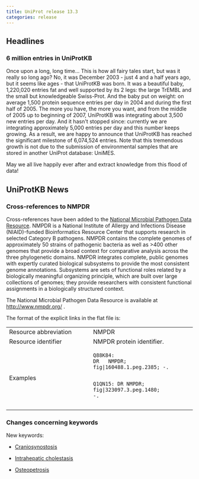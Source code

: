 ```yaml
---
title: UniProt release 13.3
categories: release
---
```


## Headlines

### 6 million entries in UniProtKB

Once upon a long, long time... This is how all fairy tales start, but was it really so long ago? No, it was December 2003 - just 4 and a half years ago, but it seems like ages - that UniProtKB was born. It was a beautiful baby, 1,220,020 entries fat and well supported by its 2 legs: the large TrEMBL and the small but knowledgeable Swiss-Prot. And the baby put on weight: on average 1,500 protein sequence entries per day in 2004 and during the first half of 2005. The more you have, the more you want, and from the middle of 2005 up to beginning of 2007, UniProtKB was integrating about 3,500 new entries per day. And it hasn't stopped since: currently we are integrating approximately 5,000 entries per day and this number keeps growing. As a result, we are happy to announce that UniProtKB has reached the significant milestone of 6,074,524 entries. Note that this tremendous growth is not due to the submission of environmental samples that are stored in another UniProt database: UniMES.

May we all live happily ever after and extract knowledge from this flood of data!

## UniProtKB News

### Cross-references to NMPDR

Cross-references have been added to the [National Microbial Pathogen Data Resource](http://www.nmpdr.org/). NMPDR is a National Institute of Allergy and Infections Disease (NIAID)-funded Bioinformatics Resource Center that supports research in selected Category B pathogens. NMPDR contains the complete genomes of approximately 50 strains of pathogenic bacteria as well as &gt;400 other genomes that provide a broad context for comparative analysis across the three phylogenetic domains. NMPDR integrates complete, public genomes with expertly curated biological subsystems to provide the most consistent genome annotations. Subsystems are sets of functional roles related by a biologically meaningful organizing principle, which are built over large collections of genomes; they provide researchers with consistent functional assignments in a biologically structured context.

The National Microbial Pathogen Data Resource is available at <http://www.nmpdr.org/> .

The format of the explicit links in the flat file is:

<table><colgroup><col style="width: 45%" /><col style="width: 55%" /></colgroup><tbody><tr class="odd"><td>Resource abbreviation</td><td>NMPDR</td></tr><tr class="even"><td>Resource identifier</td><td>NMPDR protein identifier.</td></tr><tr class="odd"><td>Examples</td><td><pre><code>Q88K84:
DR   NMPDR; fig|160488.1.peg.2385; -.

Q1QN15:
DR   NMPDR; fig|323097.3.peg.1480; -.</code></pre></td></tr></tbody></table>

### Changes concerning keywords

New keywords:

-   [Craniosynostosis](http://www.uniprot.org/keywords/KW-0989)

<!-- -->

-   [Intrahepatic cholestasis](http://www.uniprot.org/keywords/KW-0988)

<!-- -->

-   [Osteopetrosis](http://www.uniprot.org/keywords/KW-0987)
